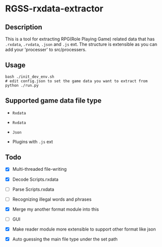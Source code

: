 # RGSS-rxdata-extractor

## Description

This is a tool for extracting RPG(Role Playing Game) related data that has `.rxdata`, `.rvdata`, `.json` and `.js` ext.
The structure is extensible as you can add your 'processer' to src/processers.

## Usage

```shell
bash ./init_dev_env.sh
# edit config.json to set the game data you want to extract from
python ./run.py
```

## Supported game data file type

- `Rxdata`

- `Rvdata`

- `Json`

- Plugins with `.js` ext

## Todo

- [x] Multi-threaded file-writing

- [x] Decode Scripts.rxdata

- [ ] Parse Scripts.rxdata

- [ ] Recognizing illegal words and phrases

- [x] Merge my another format module into this

- [ ] GUI

- [x] Make reader module more extensible to support other format like json

- [x] Auto guessing the main file type under the set path